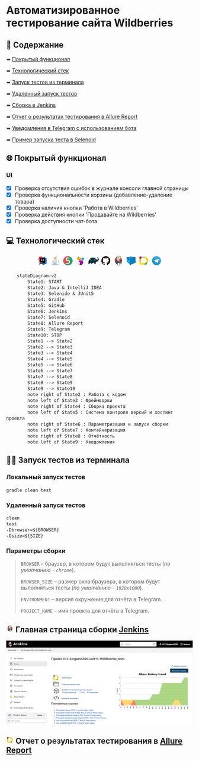 # Автоматизированное тестирование сайта Wildberries

## :page_with_curl:    Содержание

➠ [Покрытый функционал](#globe_with_meridians-покрытый-функционал)

➠ [Технологический стек](#computer-технологический-стек)

➠ [Запуск тестов из терминала](#technologist-запуск-тестов-из-терминала)

➠ [Удаленный запуск тестов](#удаленный-запуск-тестов)

➠ [Сборка в Jenkins](#-главная-страница-сборки-Jenkins)

➠ [Отчет о результатах тестирования в Allure Report](#-отчет-о-результатах-тестирования-в-allure-report)

➠ [Уведомления в Telegram с использованием бота](#-уведомления-в-telegram-с-использованием-бота)

➠ [Пример запуска теста в Selenoid](#-пример-запуска-теста-в-selenoid)
## <a name="globe_with_meridians-покрытый-функционал"></a>:globe_with_meridians: Покрытый функционал

### UI

- [x] Проверка отсутствия ошибок в журнале консоли главной страницы
- [x] Проверка функциональности корзины (добавление-удаление товара)
- [x] Проверка наличия кнопки 'Работа в Wildberries'
- [x] Проверка действия кнопки 'Продавайте на Wildberries'
- [x] Проверка доступности чат-бота

## :computer: Технологический стек

<p align="center">
<img width="6%" title="IntelliJ IDEA" src="images/logo/Intelij_IDEA.svg">
<img width="6%" title="Java" src="images/logo/Java.svg">
<img width="6%" title="JUnit5" src="images/logo/JUnit5.svg">
<img width="6%" title="Selenide" src="images/logo/Selenide.svg">
<img width="6%" title="Gradle" src="images/logo/Gradle.svg">
<img width="6%" title="GitHub" src="images/logo/GitHub.svg">
<img width="6%" title="Jenkins" src="images/logo/Jenkins.svg">
<img width="6%" title="Selenoid" src="images/logo/Selenoid.svg">
<img width="6%" title="Allure Report" src="images/logo/Allure_Report.svg">
<img width="6%" title="Telegram" src="images/logo/Telegram.svg">
</p>

```mermaid        
    stateDiagram-v2
        State1: START
        State2: Java & IntelliJ IDEA
        State3: Selenide & JUnit5
        State4: Gradle
        State5: GitHub
        State6: Jenkins
        State7: Selenoid
        State8: Allure Report
        State9: Telegram
        State10: STOP
        State1 --> State2
        State2 --> State3
        State3 --> State4
        State4 --> State5
        State5 --> State6
        State6 --> State7
        State7 --> State8
        State8 --> State9
        State9 --> State10
        note right of State2 : Работа с кодом
        note left of State3 : Фреймворки
        note right of State4 : Сборка проекта
        note left of State5 : Система контроля версий и хостинг проекта
        note right of State6 : Параметризация и запуск сборки
        note left of State7 : Контейнеризация
        note right of State8 : Отчётность
        note left of State9 : Уведомления
```
## :technologist: Запуск тестов из терминала

### Локальный запуск тестов

```
gradle clean test
```

### Удаленный запуск тестов

```
clean
test
-Dbrowser=${BROWSER}
-Dsize=${SIZE}
```

### Параметры сборки

> <code>BROWSER</code> – браузер, в котором будут выполняться тесты (_по умолчанию - <code>chrome</code>_).
>
> <code>BROWSER_SIZE</code> – размер окна браузера, в котором будут выполняться тесты (_по умолчанию - <code>1920x1080</code>_).
> 
> <code>ENVIRONMENT</code> – версия окружения для отчёта в Telegram.
> 
> <code>PROJECT_NAME</code> – имя проекта для отчёта в Telegram.

## <img width="4%" title="Jenkins" src="images/logo/Jenkins.svg"> Главная страница сборки [Jenkins](https://jenkins.autotests.cloud/job/012-SergeevSS90-unit13-Wildberries_tests/)

<p align="center">
  <img src="images/screenshots/Jenkins.PNG">
</p>

## <img width="4%" title="Allure Report" src="images/logo/Allure_Report.svg"> Отчет о результатах тестирования в [Allure Report](https://jenkins.autotests.cloud/job/012-SergeevSS90-unit13-Wildberries_tests/24/allure/)
